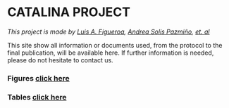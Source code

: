 CATALINA PROJECT
================

<i> This project is made by [Luis A.
Figueroa](https://twitter.com/LuisFig1706), [Andrea Solis
Pazmiño](https://x.com/paosolpaz18), [et.
al](https://x.com/CaTaLiNA_Ecu)</i>

This site show all information or documents used, from the protocol to
the final publication, will be available here. If further information is
needed, please do not hesitate to contact us.

### Figures [click here](https://view.officeapps.live.com/op/view.aspx?src=https%3A%2F%2Fraw.githubusercontent.com%2FNotLui5%2FCATALINA_PROJECT%2Fmain%2FFigure%25201.docx&wdOrigin=BROWSELINK)

### Tables [click here](https://view.officeapps.live.com/op/view.aspx?src=https%3A%2F%2Fraw.githubusercontent.com%2FNotLui5%2FCATALINA_PROJECT%2Fmain%2FTABLES.docx&wdOrigin=BROWSELINK)
